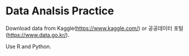 # Data Analsis Practice
Download data from Kaggle(https://www.kaggle.com/) or 공공데이터 포털(https://www.data.go.kr/).

Use R and Python.
